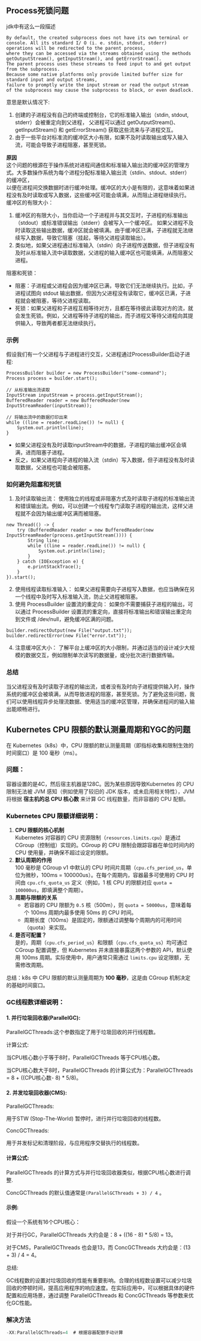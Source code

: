 ## Process死锁问题
jdk中有这么一段描述
```
By default, the created subprocess does not have its own terminal or console. All its standard I/ O (i. e. stdin, stdout, stderr) operations will be redirected to the parent process,
where they can be accessed via the streams obtained using the methods getOutputStream(), getInputStream(), and getErrorStream().
The parent process uses these streams to feed input to and get output from the subprocess.
Because some native platforms only provide limited buffer size for standard input and output streams, 
failure to promptly write the input stream or read the output stream of the subprocess may cause the subprocess to block, or even deadlock.
```
意思是默认情况下:  
1. 创建的子进程没有自己的终端或控制台，它的标准输入输出（stdin, stdout, stderr）会被重定向到父进程，
父进程可以通过 getOutputStream()、getInputStream() 和 getErrorStream() 获取这些流来与子进程交互。  
2. 由于一些平台对标准流的缓冲区大小有限，如果不及时读取输出或写入输入流，可能会导致子进程阻塞，甚至死锁。

**原因**  
这个问题的根源在于操作系统对进程间通信和标准输入输出流的缓冲区的管理方式。大多数操作系统为每个进程分配标准输入输出流（stdin、stdout、stderr）的缓冲区，  
以便在进程间交换数据时进行缓冲处理。缓冲区的大小是有限的，这意味着如果进程没有及时读取或写入数据，这些缓冲区可能会填满，从而阻止进程继续执行。  
缓冲区的有限大小：
1. 缓冲区的有限大小，当你启动一个子进程并与其交互时，子进程的标准输出（stdout）或标准错误输出（stderr）会被写入一个缓冲区。
如果父进程不及时读取这些输出数据，缓冲区就会被填满。由于缓冲区已满，子进程就无法继续写入数据，导致它阻塞（挂起，等待父进程读取输出）。
2. 类似地，如果父进程通过标准输入（stdin）向子进程传送数据，但子进程没有及时从标准输入流中读取数据，父进程的输入缓冲区也可能填满，从而阻塞父进程。

阻塞和死锁：
* 阻塞：子进程或父进程会因为缓冲区已满，导致它们无法继续执行。比如，子进程试图向 stdout 输出数据，但因为父进程没有读取它，缓冲区已满，子进程就会被阻塞，等待父进程读取。
* 死锁：如果父进程和子进程互相等待对方，且都在等待彼此读取对方的流，就会发生死锁。例如，父进程等待子进程的输出，而子进程又等待父进程向其提供输入，导致两者都无法继续执行。
### 示例
假设我们有一个父进程与子进程进行交互，父进程通过ProcessBuilder启动子进程:  
```
ProcessBuilder builder = new ProcessBuilder("some-command");
Process process = builder.start();

// 从标准输出流读取
InputStream inputStream = process.getInputStream();
BufferedReader reader = new BufferedReader(new InputStreamReader(inputStream));

// 将输出流中的数据打印出来
while ((line = reader.readLine()) != null) {
    System.out.println(line);
}
```
* 如果父进程没有及时读取inputStream中的数据，子进程的输出缓冲区会填满，进而阻塞子进程。
* 反之，如果父进程向子进程的输入流（stdin）写入数据，但子进程没有及时读取数据，父进程也可能会被阻塞。
### 如何避免阻塞和死锁
1. 及时读取输出流：
使用独立的线程或非阻塞方式及时读取子进程的标准输出流和错误输出流。例如，可以创建一个线程专门读取子进程的输出流，这样父进程就不会因为输出缓冲区满而被阻塞。
```
new Thread(() -> {
    try (BufferedReader reader = new BufferedReader(new InputStreamReader(process.getInputStream()))) {
        String line;
        while ((line = reader.readLine()) != null) {
            System.out.println(line);
        }
    } catch (IOException e) {
        e.printStackTrace();
    }
}).start();
```
2. 使用线程读取标准输入：
如果父进程需要向子进程写入数据，也应当确保在另一个线程中及时写入标准输入流，防止父进程被阻塞。
3. 使用 ProcessBuilder 设置流的重定向：
如果你不需要捕获子进程的输出，可以通过 ProcessBuilder 设置流的重定向，直接将标准输出和错误输出重定向到文件或 /dev/null，避免缓冲区满的问题。
```
builder.redirectOutput(new File("output.txt"));
builder.redirectError(new File("error.txt"));
```
4. 注意缓冲区大小：
了解平台上缓冲区的大小限制，并通过适当的设计减少大规模的数据交互，例如限制单次读写的数据量，或分批次进行数据传输。
### 总结
当父进程没有及时读取子进程的输出流，或者没有及时向子进程提供输入时，操作系统的缓冲区会被填满，从而导致进程的阻塞，甚至死锁。为了避免这些问题，我们可以使用线程异步处理流数据、使用适当的缓冲区管理，并确保进程间的输入输出能顺畅进行。

## Kubernetes CPU 限额的默认测量周期和YGC的问题
在 Kubernetes（k8s）中，CPU 限额的默认测量周期（即指标收集和限制生效的时间窗口）是 100 毫秒（ms）。

### 问题：
容器设置的是4C，然后宿主机器是128C。因为某些原因导致<font style="color:rgba(0, 0, 0, 0.85);">Kubernetes 的 CPU 限制无法被 JVM 感知（例如使用了较旧的 JDK 版本，或未启用相关特性），JVM 将根据 </font>**宿主机的总 CPU 核心数**<font style="color:rgba(0, 0, 0, 0.85);"> 来计算 GC 线程数量，而非容器的 CPU 配额。</font>

### <font style="color:rgb(0, 0, 0);">Kubernetes CPU 限额详细说明：</font>
1. **CPU 限额的核心机制**  
   Kubernetes 对容器的 CPU 资源限制（`resources.limits.cpu`）是通过 CGroup（控制组）实现的。CGroup 的 CPU 限制会跟踪容器在单位时间内的 CPU 使用量，并确保不超过设定的限额。
2. **默认周期的作用**  
   100 毫秒是 CGroup v1 中默认的 CPU 时间片周期（`cpu.cfs_period_us`，单位为微秒，100ms = 100000us）。在每个周期内，容器最多可使用的 CPU 时间由 `cpu.cfs_quota_us` 定义（例如，1 核 CPU 的限额对应 `quota = 100000us`，即填满整个周期）。
3. **周期与限额的关系**
    - 若容器的 CPU 限额为 `0.5` 核（500m），则 `quota = 50000us`，意味着每个 100ms 周期内最多使用 50ms 的 CPU 时间。
    - 周期长度（100ms）是固定的，限额通过调整每个周期内的可用时间（quota）来实现。
4. **是否可配置？**  
   是的，周期（`cpu.cfs_period_us`）和限额（`cpu.cfs_quota_us`）均可通过 CGroup 配置调整，但 Kubernetes 并未直接暴露这两个参数的 API，默认使用 100ms 周期。实际使用中，用户通常只需通过 `limits.cpu` 设定限额，无需修改周期。

总结：k8s 中 CPU 限额的默认测量周期为 **100 毫秒**，这是由 CGroup 机制决定的基础时间窗口。

### GC线程数<font style="color:rgb(0, 0, 0);">详细说明：</font>
#### 1. 并行垃圾回收器(ParallelGC):
ParallelGCThreads:这个参数指定了用于垃圾回收的并行线程数。

计算公式:

当CPU核心数小于等于8时，ParallelGCThreads 等于CPU核心数。

当CPU核心数大于8时，ParallelGCThreads 的计算公式为：ParallelGCThreads = 8 + ((CPU核心数- 8) * 5/8)。

#### 2. 并发垃圾回收器(CMS):
ParallelGCThreads:

用于STW (Stop-The-World) 暂停时，进行并行垃圾回收的线程数。

ConcGCThreads:

用于并发标记和清理阶段，与应用程序交替执行的线程数。

#### 计算公式:
ParallelGCThreads 的计算方式与并行垃圾回收器类似，根据CPU核心数进行调整.

ConcGCThreads 的默认值通常是`(ParallelGCThreads + 3) / 4` 。

#### 示例:
假设一个系统有16个CPU核心：

对于并行GC，ParallelGCThreads 大约会是：8 + ((16 - 8) * 5/8) = 13。

对于CMS，ParallelGCThreads 也会是13，而 ConcGCThreads 大约会是：(13 + 3) / 4 = 4。

总结:

GC线程数的设置对垃圾回收的性能有重要影响。合理的线程数设置可以减少垃圾回收的停顿时间，提高应用程序的响应速度。在实际应用中，可以根据具体的硬件配置和应用场景，通过调整 ParallelGCThreads 和 ConcGCThreads 等参数来优化GC性能。

### 解决方法
```java
-XX:ParallelGCThreads=4  # 根据容器配额手动计算
```
